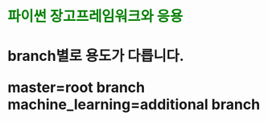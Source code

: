 <h1 style='color:green'> 파이썬 장고프레임워크와 응용 <h1/>

branch별로 용도가 다릅니다.

master=root branch
machine_learning=additional branch
